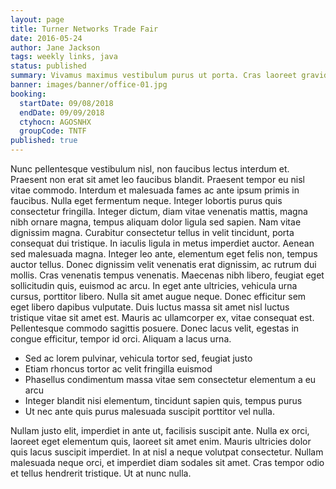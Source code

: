 ```yaml
---
layout: page
title: Turner Networks Trade Fair
date: 2016-05-24
author: Jane Jackson
tags: weekly links, java
status: published
summary: Vivamus maximus vestibulum purus ut porta. Cras laoreet gravida est.
banner: images/banner/office-01.jpg
booking:
  startDate: 09/08/2018
  endDate: 09/09/2018
  ctyhocn: AGOSNHX
  groupCode: TNTF
published: true
---
```

Nunc pellentesque vestibulum nisl, non faucibus lectus interdum et. Praesent non erat sit amet leo faucibus blandit. Praesent tempor eu nisl vitae commodo. Interdum et malesuada fames ac ante ipsum primis in faucibus. Nulla eget fermentum neque. Integer lobortis purus quis consectetur fringilla. Integer dictum, diam vitae venenatis mattis, magna nibh ornare magna, tempus aliquam dolor ligula sed sapien. Nam vitae dignissim magna. Curabitur consectetur tellus in velit tincidunt, porta consequat dui tristique. In iaculis ligula in metus imperdiet auctor. Aenean sed malesuada magna.
Integer leo ante, elementum eget felis non, tempus auctor tellus. Donec dignissim velit venenatis erat dignissim, ac rutrum dui mollis. Cras venenatis tempus venenatis. Maecenas nibh libero, feugiat eget sollicitudin quis, euismod ac arcu. In eget ante ultricies, vehicula urna cursus, porttitor libero. Nulla sit amet augue neque. Donec efficitur sem eget libero dapibus vulputate. Duis luctus massa sit amet nisl luctus tristique vitae sit amet est. Mauris ac ullamcorper ex, vitae consequat est. Pellentesque commodo sagittis posuere. Donec lacus velit, egestas in congue efficitur, tempor id orci. Aliquam a lacus urna.

* Sed ac lorem pulvinar, vehicula tortor sed, feugiat justo
* Etiam rhoncus tortor ac velit fringilla euismod
* Phasellus condimentum massa vitae sem consectetur elementum a eu arcu
* Integer blandit nisi elementum, tincidunt sapien quis, tempus purus
* Ut nec ante quis purus malesuada suscipit porttitor vel nulla.

Nullam justo elit, imperdiet in ante ut, facilisis suscipit ante. Nulla ex orci, laoreet eget elementum quis, laoreet sit amet enim. Mauris ultricies dolor quis lacus suscipit imperdiet. In at nisl a neque volutpat consectetur. Nullam malesuada neque orci, et imperdiet diam sodales sit amet. Cras tempor odio et tellus hendrerit tristique. Ut at nunc nulla.
